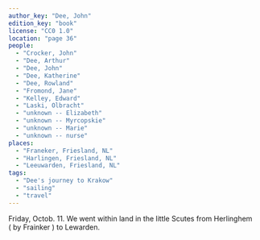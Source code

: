 ```yaml
---
author_key: "Dee, John"
edition_key: "book"
license: "CC0 1.0"
location: "page 36"
people:
  - "Crocker, John"
  - "Dee, Arthur"
  - "Dee, John"
  - "Dee, Katherine"
  - "Dee, Rowland"
  - "Fromond, Jane"
  - "Kelley, Edward"
  - "Laski, Olbracht"
  - "unknown -- Elizabeth"
  - "unknown -- Myrcopskie"
  - "unknown -- Marie"
  - "unknown -- nurse"
places:
  - "Franeker, Friesland, NL"
  - "Harlingen, Friesland, NL"
  - "Leeuwarden, Friesland, NL"
tags:
  - "Dee's journey to Krakow"
  - "sailing"
  - "travel"
---
```

Friday, Octob. 11. We went within land in the little Scutes from Herlinghem ( by Frainker )
to Lewarden.
